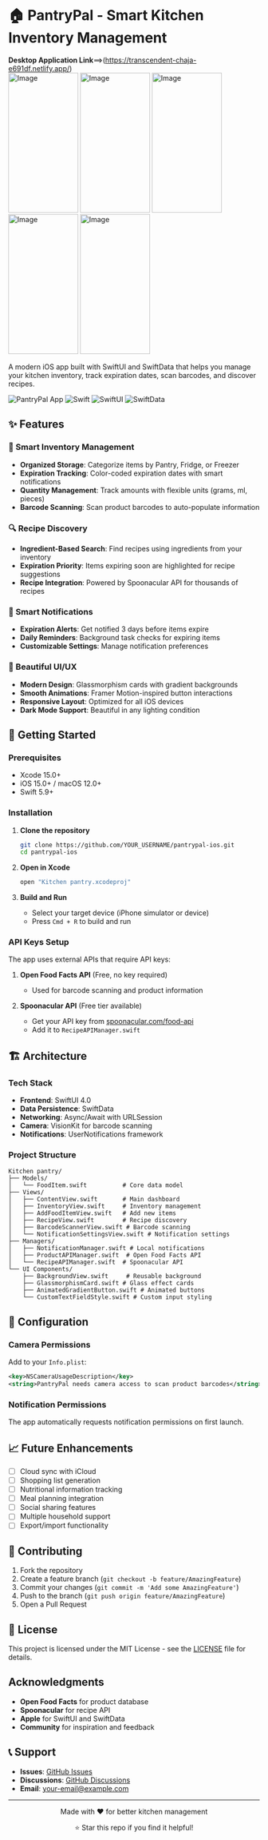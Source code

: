 # 🏠 PantryPal - Smart Kitchen Inventory Management

**Desktop Application Link**==>(https://transcendent-chaja-e691df.netlify.app/)<br>
<img width="140" height="280" alt="Image" src="https://github.com/user-attachments/assets/a64f193c-c6de-43b4-9a15-bdf052646511" >
<img width="140" height="280" alt="Image" src="https://github.com/user-attachments/assets/97ce8258-7680-41ea-8238-f2acc06ccf1e" >
<img width="140" height="280" alt="Image" src="https://github.com/user-attachments/assets/74ebc110-7187-42b7-a893-8eaac85484a5" >
<img width="140" height="280" alt="Image" src="https://github.com/user-attachments/assets/d1013579-9b35-414d-846b-cb9d63b50ff3" >
<img width="140" height="280" alt="Image" src="https://github.com/user-attachments/assets/c4d21530-93c7-439a-adc4-1cb84fa48331" />

A modern iOS app built with SwiftUI and SwiftData that helps you manage your kitchen inventory, track expiration dates, scan barcodes, and discover recipes.

![PantryPal App](https://img.shields.io/badge/iOS-15.0+-blue.svg)
![Swift](https://img.shields.io/badge/Swift-5.9+-orange.svg)
![SwiftUI](https://img.shields.io/badge/SwiftUI-4.0+-green.svg)
![SwiftData](https://img.shields.io/badge/SwiftData-1.0+-purple.svg)


## ✨ Features

### 🥫 Smart Inventory Management
- **Organized Storage**: Categorize items by Pantry, Fridge, or Freezer
- **Expiration Tracking**: Color-coded expiration dates with smart notifications
- **Quantity Management**: Track amounts with flexible units (grams, ml, pieces)
- **Barcode Scanning**: Scan product barcodes to auto-populate information

### 🔍 Recipe Discovery
- **Ingredient-Based Search**: Find recipes using ingredients from your inventory
- **Expiration Priority**: Items expiring soon are highlighted for recipe suggestions
- **Recipe Integration**: Powered by Spoonacular API for thousands of recipes

### 🔔 Smart Notifications
- **Expiration Alerts**: Get notified 3 days before items expire
- **Daily Reminders**: Background task checks for expiring items
- **Customizable Settings**: Manage notification preferences

### 🎨 Beautiful UI/UX
- **Modern Design**: Glassmorphism cards with gradient backgrounds
- **Smooth Animations**: Framer Motion-inspired button interactions
- **Responsive Layout**: Optimized for all iOS devices
- **Dark Mode Support**: Beautiful in any lighting condition

## 🚀 Getting Started

### Prerequisites
- Xcode 15.0+
- iOS 15.0+ / macOS 12.0+
- Swift 5.9+

### Installation

1. **Clone the repository**
   ```bash
   git clone https://github.com/YOUR_USERNAME/pantrypal-ios.git
   cd pantrypal-ios
   ```

2. **Open in Xcode**
   ```bash
   open "Kitchen pantry.xcodeproj"
   ```

3. **Build and Run**
   - Select your target device (iPhone simulator or device)
   - Press `Cmd + R` to build and run

### API Keys Setup

The app uses external APIs that require API keys:

1. **Open Food Facts API** (Free, no key required)
   - Used for barcode scanning and product information

2. **Spoonacular API** (Free tier available)
   - Get your API key from [spoonacular.com/food-api](https://spoonacular.com/food-api)
   - Add it to `RecipeAPIManager.swift`

## 🏗️ Architecture

### Tech Stack
- **Frontend**: SwiftUI 4.0
- **Data Persistence**: SwiftData
- **Networking**: Async/Await with URLSession
- **Camera**: VisionKit for barcode scanning
- **Notifications**: UserNotifications framework

### Project Structure
```
Kitchen pantry/
├── Models/
│   └── FoodItem.swift          # Core data model
├── Views/
│   ├── ContentView.swift       # Main dashboard
│   ├── InventoryView.swift     # Inventory management
│   ├── AddFoodItemView.swift   # Add new items
│   ├── RecipeView.swift        # Recipe discovery
│   ├── BarcodeScannerView.swift # Barcode scanning
│   └── NotificationSettingsView.swift # Notification settings
├── Managers/
│   ├── NotificationManager.swift # Local notifications
│   ├── ProductAPIManager.swift  # Open Food Facts API
│   └── RecipeAPIManager.swift  # Spoonacular API
└── UI Components/
    ├── BackgroundView.swift     # Reusable background
    ├── GlassmorphismCard.swift # Glass effect cards
    ├── AnimatedGradientButton.swift # Animated buttons
    └── CustomTextFieldStyle.swift # Custom input styling
```


## 🔧 Configuration

### Camera Permissions
Add to your `Info.plist`:
```xml
<key>NSCameraUsageDescription</key>
<string>PantryPal needs camera access to scan product barcodes</string>
```

### Notification Permissions
The app automatically requests notification permissions on first launch.



## 📈 Future Enhancements

- [ ] Cloud sync with iCloud
- [ ] Shopping list generation
- [ ] Nutritional information tracking
- [ ] Meal planning integration
- [ ] Social sharing features
- [ ] Multiple household support
- [ ] Export/import functionality

## 🤝 Contributing

1. Fork the repository
2. Create a feature branch (`git checkout -b feature/AmazingFeature`)
3. Commit your changes (`git commit -m 'Add some AmazingFeature'`)
4. Push to the branch (`git push origin feature/AmazingFeature`)
5. Open a Pull Request

## 📄 License

This project is licensed under the MIT License - see the [LICENSE](LICENSE) file for details.

## Acknowledgments

- **Open Food Facts** for product database
- **Spoonacular** for recipe API
- **Apple** for SwiftUI and SwiftData
- **Community** for inspiration and feedback

## 📞 Support

- **Issues**: [GitHub Issues](https://github.com/YOUR_USERNAME/pantrypal-ios/issues)
- **Discussions**: [GitHub Discussions](https://github.com/YOUR_USERNAME/pantrypal-ios/discussions)
- **Email**: your-email@example.com

---

<div align="center">
  <p>Made with ❤️ for better kitchen management</p>
  <p>⭐ Star this repo if you find it helpful!</p>
</div>
